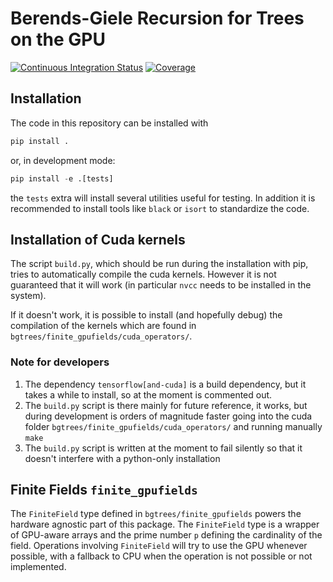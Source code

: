 # Berends-Giele Recursion for Trees on the GPU

[![Continuous Integration Status](https://github.com/Amps-GPU/BG-Trees/actions/workflows/continuous_integration.yml/badge.svg)](https://github.com/Amps-GPU/BG-Trees/actions)
[![Coverage](https://img.shields.io/badge/Coverage-76%25-yellow?labelColor=2a2f35)](https://github.com/Amps-GPU/BG-Trees/actions)

## Installation

The code in this repository can be installed with

```python
pip install .
```

or, in development mode:

```python
pip install -e .[tests]
```

the `tests` extra will install several utilities useful for testing.
In addition it is recommended to install tools like `black` or `isort` to standardize the code.

## Installation of Cuda kernels
The script `build.py`, which should be run during the installation with pip, tries to automatically compile the cuda kernels.
However it is not guaranteed that it will work (in particular `nvcc` needs to be installed in the system).

If it doesn't work, it is possible to install (and hopefully debug) the compilation of the kernels which are found in `bgtrees/finite_gpufields/cuda_operators/`.

### Note for developers
1. The dependency `tensorflow[and-cuda]` is a build dependency, but it takes a while to install, so at the moment is commented out.
2. The `build.py` script is there mainly for future reference, it works, but during development is orders of magnitude faster going into the cuda folder `bgtrees/finite_gpufields/cuda_operators/` and running manually `make`
3. The `build.py` script is written at the moment to fail silently so that it doesn't interfere with a python-only installation


## Finite Fields `finite_gpufields`

The `FiniteField` type defined in `bgtrees/finite_gpufields` powers the hardware agnostic part of this package.
The `FiniteField` type is a wrapper of GPU-aware arrays and the prime number `p` defining the cardinality of the field.
Operations involving `FiniteField` will try to use the GPU whenever possible, with a fallback to CPU when the operation is not possible or not implemented.
